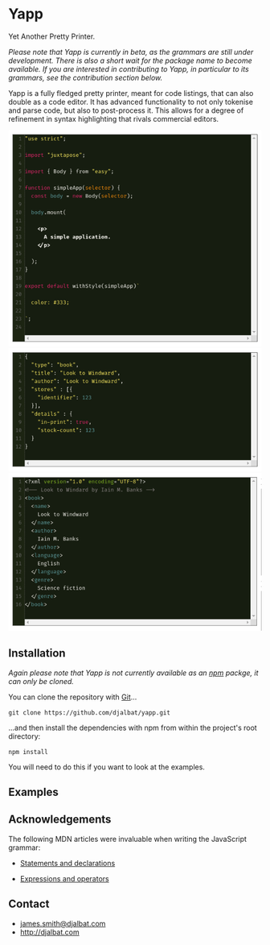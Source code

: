 # Yapp

Yet Another Pretty Printer.

*Please note that Yapp is currently in beta, as the grammars are still under development. There is also a short wait for the package name to become available. If you are interested in contributing to Yapp, in particular to its grammars, see the contribution section below.*

Yapp is a fully fledged pretty printer, meant for code listings, that can also double as a code editor. It has advanced functionality to not only tokenise and parse code, but also to post-process it. This allows for a degree of refinement in syntax highlighting that rivals commercial editors.

![JavaScript](https://github.com/djalbat/yapp/blob/master/assets/javascript.png)
![JSON](https://github.com/djalbat/yapp/blob/master/assets/json.png)
![XML](https://github.com/djalbat/yapp/blob/master/assets/xml.png)

## Installation

*Again please note that Yapp is not currently available as an [npm](https://www.npmjs.com/) packge, it can only be cloned.*

You can clone the repository with [Git](https://git-scm.com/)...

    git clone https://github.com/djalbat/yapp.git

...and then install the dependencies with npm from within the project's root directory:

    npm install

You will need to do this if you want to look at the examples.

## Examples



## Acknowledgements

The following MDN articles were invaluable when writing the JavaScript grammar:

* [Statements and declarations](https://developer.mozilla.org/en-US/docs/Web/JavaScript/Reference/Statements)

* [Expressions and operators](https://developer.mozilla.org/en-US/docs/Web/JavaScript/Guide/Expressions_and_Operators)

## Contact

- james.smith@djalbat.com
- http://djalbat.com
